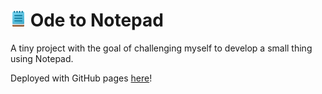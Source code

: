 # <img src="./resources/images/icons/notepad-favicon.png" width="25" height="auto" alt="Windows Notepad icon"/> Ode to Notepad

A tiny project with the goal of challenging myself to develop a small thing using Notepad. 

Deployed with GitHub pages [here](https://sephdot.github.io/OdeToNotepad/ "Check it out!")!
